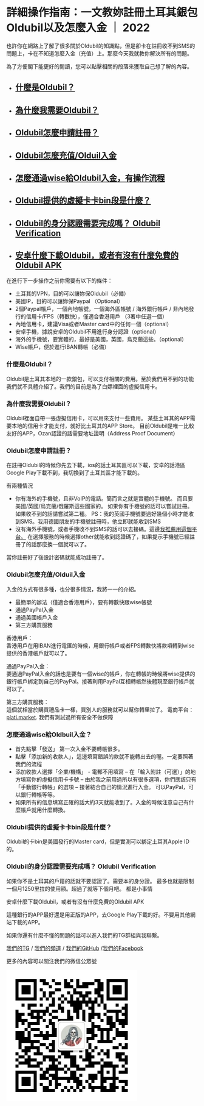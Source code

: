 詳細操作指南：一文教妳註冊土耳其銀包Oldubil以及怎麼入金 ｜ 2022
======================================

也許你在網路上了解了很多關於Oldubil的知識點，但是卻卡在註冊收不到SMS的問題上，卡在不知道怎麼入金（充值）上。那麼今天我就教你解決所有的問題。

為了方便閣下能更好的閱讀，您可以點擊相關的段落來獲取自己想了解的內容。

*   [什麼是Oldubil？](#什麼是oldubil)
    --------------------------
    
*   [為什麼我需要Oldubil？](#為什麼需要)
    ------------------------
    
*   [Oldubil怎麼申請註冊？](#怎麼申請)
    -----------------------
    
*   [Oldubil怎麼充值/Olduil入金](#入金)
    ---------------------------
    
*   [怎麼通過wise給Oldubil入金，有操作流程](#操作流程)
    ---------------------------------
    
*   [Oldubil提供的虛擬卡卡bin段是什麼？](#bin)
    ------------------------------
    
*   [Oldubil的身分認證需要完成嗎？ Oldubil Verification](#verification)
    --------------------------------------------------------
    
*   [安卓什麼下載Oldubil，或者有沒有什麼免費的Oldubil APK](#apk)
    -------------------------------------------
    

在進行下一步操作之前你需要有以下的條件：

*   土耳其的VPN，目的可以讓妳保Oldubil（必備）
*   美國IP，目的可以讓妳保Paypal （Optional）
*   2個Paypal帳戶，一個內地帳號，一個海外區帳號 / 海外銀行帳戶 / 非內地發行的信用卡/FPS（轉數快），僅適合香港用戶 （3著中任選一個）
*   內地信用卡，建議Visa或者Master card中的任何一個（optional）
*   安卓手機，據說安卓的Oldubil不用進行身分認證（optional）
*   海外的手機號，要實體的，最好是美國，英國，烏克蘭這些。（optional）
*   Wise帳戶，便於進行IBAN轉帳（必備）

### 什麼是Oldubil？

Oldubil是土耳其本地的一款銀包，可以支付相關的費用。至於我們用不到的功能我們就不具體介紹了。我們的目前是為了白嫖裡面的虛擬信用卡。

### 為什麼我需要Oldubil？

  
Oldubil裡面自帶一張虛擬信用卡，可以用來支付一些費用。 某些土耳其的APP需要本地的信用卡才能支付，就好比土耳其的APP Store。 目前Oldubil是唯一比較友好的APP，Ozan認證的話需要地址證明（Address Proof Document）

### Oldubil怎麼申請註冊？

  
在註冊Oldubil的時候你先去下載，ios的話土耳其區可以下載，安卓的話港區Google Play下載不到，我切換到了土耳其區才能下載的。

有兩種情況

*   你有海外的手機號，且非VoIP的電話。簡而言之就是實體的手機號。 而且要美國/英國/烏克蘭/俄羅斯這些國家的。 如果你有手機號的話可以嘗試註冊。 如果收不到的話請嘗試第二種。 PS：我的英國手機號要過好幾個小時才能收到SMS。我用德國朋友的手機號註冊時，他立即就能收到SMS
*   沒有海外手機號，或者手機收不到SMS的話可以去接碼。這邊[我推薦用這個平台。](https://sms-activate.org/cn) 在選擇服務的時候選擇other就能收到認證碼了，如果提示手機號已經註冊了的話那麼換一個就可以了。

當你註冊好了後設計密碼就能成功註冊了。

### Oldubil怎麼充值/Olduil入金

入金的方式有很多種，也分很多情況，我將一一的介紹。

*   最簡單的辦法（僅適合香港用戶），要有轉數快跟wise帳號
*   通過PayPal入金
*   通過美國帳戶入金
*   第三方購買服務

香港用戶：  
香港用戶在用IBAN進行電匯的時候，用銀行帳戶或者FPS轉數快將款項轉到wise提供的香港帳戶就可以了。

通過PayPal入金：  
要通過PayPal入金的話也是要有一個wise的帳戶，你在轉帳的時候將wise提供的銀行帳戶綁定到自己的PayPal。接著利用PayPal互相轉帳然後體現至銀行帳戶就可以了。

第三方購買服務：  
這個就相當於購買禮品卡一樣，買別人的服務就可以幫你轉里拉了。 電商平台：[plati.market](https://plati.market/?lang=en-US). 我們有測試過所有安全不做保障

### 怎麼通過wise給Oldbuil入金？

*   首先點擊「發送」 第一次入金不要轉帳很多。
*   點擊「添加新的收款人」，這邊填寫錯誤的款就不能轉出去的喔。一定要照著我們的流程
*   添加收款人選擇「企業/機構」 - 電郵不用填寫 – 在「輸入附註（可選）」的地方填寫你的虛擬信用卡卡號 – 由於我之前用過所以有很多選項，你們應該只有「手動銀行轉帳」的選項 – 接著結合自己的情況進行入金。 可以PayPal，可以銀行轉帳等等。
*   如果所有的信息填寫正確的話大約3天就能收到了。入金的時候注意自己有什麼帳戶就用什麼轉換。

### Oldubil提供的虛擬卡卡bin段是什麼？

Oldubil的卡bin是美國發行的Master card，但是實測可以綁定土耳其Apple ID的。

### Oldubil的身分認證需要完成嗎？ Oldubil Verification

如果你不是土耳其的戶籍的話就不要認證了。需要本的身分證。 最多也就是限制一個月1250里拉的使用額。超過了就等下個月吧。 都是小事情

安卓什麼下載Oldubil，或者有沒有什麼免費的Oldubil APK

  
這種銀行的APP最好還是用正版的APP，去Google Play下載的好。不要用其他網站下載的APP。

如果你還有什麼不懂的問題的話可以進入我們的TG群組與我聯繫。

[我們的TG](https://t.me/xwring) / [我們的頻道](https://t.me/chryax_offical) / [我們的GitHub](https://github.com/hkjswong) /[我們的Facebook](https://www.facebook.com/jsrwon)

更多的內容可以關注我們的微信公眾號

![image](https://github.com/hkjswong/shadowsocksR-setup/blob/master/%E5%BE%AE%E4%BF%A1%E5%85%AC%E7%9C%BE%E8%99%9F.jpg)
